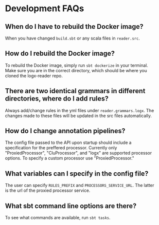 # Development FAQs

## When do I have to rebuild the Docker image?

When you have changed ```build.sbt``` or any scala files in ```reader.src```.

## How do I rebuild the Docker image?

To rebuild the Docker image, simply run ```sbt dockerize``` in your terminal. Make sure you are in the correct directory, which should be where you cloned the logx-reader repo.

## There are two identical grammars in different directories, where do I add rules?

Always add/change rules in the yml files under ```reader.grammars.logx```. The changes made to these files will be updated in the src files automatically.

## How do I change annotation pipelines?

The config file passed to the API upon startup should include a specification for the preffered processor. Currently only "ProxiedProcessor", "CluProcessor", and "logx" are supported processor options. To specify a custom processor use "ProxiedProcessor."

## What variables can I specify in the config file?

The user can specify `RULES_PREFIX` and `PROCESSORS_SERVICE_URL`. The latter is the url of the proxied processor service.

## What sbt command line options are there?

To see what commands are available, run ```sbt tasks```.
